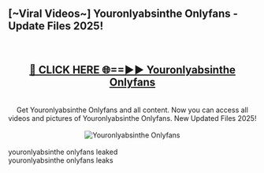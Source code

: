 <h2>[~Viral Videos~] Youronlyabsinthe Onlyfans - Update Files 2025!</h2>
<br>
<div align="center">
<h2><a href="https://betterlinks.top/A2PfLJ" rel="nofollow">🔴 CLICK HERE 🌐==►► Youronlyabsinthe Onlyfans</a></h2>
<br>
Get Youronlyabsinthe Onlyfans and all content. Now you can access all videos and pictures of Youronlyabsinthe Onlyfans. New Updated Files 2025!
<br>
<br>
<a href="https://betterlinks.top/A2PfLJ" rel="nofollow" data-target="animated-image.originalLink"><img src="https://i.ibb.co.com/WyWwxjT/player-gif2.gif" alt="Youronlyabsinthe Onlyfans" style="max-width: 100%; display: inline-block;" data-target="animated-image.originalImage"></a>
</div>
<br>
youronlyabsinthe onlyfans leaked<br>
youronlyabsinthe onlyfans leaks